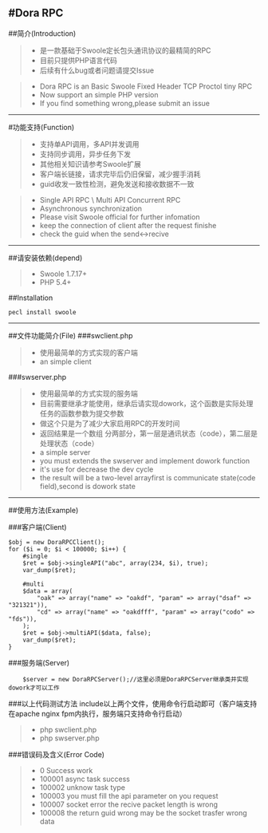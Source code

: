 #Dora RPC
----------
##简介(Introduction)

> * 是一款基础于Swoole定长包头通讯协议的最精简的RPC
> * 目前只提供PHP语言代码
> * 后续有什么bug或者问题请提交Issue

> * Dora RPC is an Basic Swoole Fixed Header TCP Proctol tiny RPC
> * Now support an simple PHP version
> * If you find something wrong,please submit an issue

----------
#功能支持(Function)
> * 支持单API调用，多API并发调用
> * 支持同步调用，异步任务下发
> * 其他相关知识请参考Swoole扩展
> * 客户端长链接，请求完毕后仍旧保留，减少握手消耗
> * guid收发一致性检测，避免发送和接收数据不一致

> * Single API RPC \ Multi API Concurrent RPC
> * Asynchronous synchronization
> * Please visit Swoole official for further infomation
> * keep the connection of client after the request finishe
> * check the guid when the send<->recive

----------
##请安装依赖(depend)
> * Swoole 1.7.17+
> * PHP 5.4+

##Installation
```
pecl install swoole
```
----------
##文件功能简介(File)
###swclient.php
> * 使用最简单的方式实现的客户端
> * an simple client

###swserver.php
> * 使用最简单的方式实现的服务端
> * 目前需要继承才能使用，继承后请实现dowork，这个函数是实际处理任务的函数参数为提交参数
> * 做这个只是为了减少大家启用RPC的开发时间
> * 返回结果是一个数组 分两部分，第一层是通讯状态（code），第二层是处理状态（code）
> * a simple server
> * you must extends the swserver and implement dowork function
> * it's use for decrease the dev cycle
> * the result will be a two-level arrayfirst is communicate state(code field),second is dowork state
----------

##使用方法(Example)

###客户端(Client)
```
$obj = new DoraRPCClient();
for ($i = 0; $i < 100000; $i++) {
    #single
    $ret = $obj->singleAPI("abc", array(234, $i), true);
    var_dump($ret);

    #multi
    $data = array(
        "oak" => array("name" => "oakdf", "param" => array("dsaf" => "321321")),
        "cd" => array("name" => "oakdfff", "param" => array("codo" => "fds")),
    );
    $ret = $obj->multiAPI($data, false);
    var_dump($ret);
}
```


###服务端(Server)
```
    $server = new DoraRPCServer();//这里必须是DoraRPCServer继承类并实现dowork才可以工作
```

###以上代码测试方法
include以上两个文件，使用命令行启动即可（客户端支持在apache nginx fpm内执行，服务端只支持命令行启动）
> * php swclient.php
> * php swserver.php

###错误码及含义(Error Code)
> * 0 Success work
> * 100001 async task success
> * 100002 unknow task type
> * 100003 you must fill the api parameter on you request
> * 100007 socket error the recive packet length is wrong
> * 100008 the return guid wrong may be the socket trasfer wrong data

